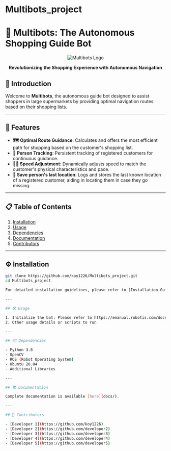 # Multibots_project
# 🤖 Multibots: The Autonomous Shopping Guide Bot

<div align="center">
  <img src="assets/logo.png" alt="Multibots Logo">
  <p><strong>Revolutionizing the Shopping Experience with Autonomous Navigation</strong></p>
</div>

## 🌟 Introduction

Welcome to **Multibots**, the autonomous guide bot designed to assist shoppers in large supermarkets by providing optimal navigation routes based on their shopping lists.

---

## 🚀 Features

- **🗺 Optimal Route Guidance**: Calculates and offers the most efficient path for shopping based on the customer's shopping list.
- **👤 Person Tracking**: Persistent tracking of registered customers for continuous guidance.
- **🚶‍♂️ Speed Adjustment**: Dynamically adjusts speed to match the customer's physical characteristics and pace.
- **🎥 Save person's last location**: Logs and stores the last known location of a registered customer, aiding in locating them in case they go missing.

---

## 📋 Table of Contents

1. [Installation](#-installation)
2. [Usage](#-usage)
3. [Dependencies](#-dependencies)
4. [Documentation](#-documentation)
5. [Contributors](#-contributors)

---

## ⚙️ Installation

```bash
git clone https://github.com/koy1226/Multibots_project.git
cd Multibots_project

For detailed installation guidelines, please refer to [Installation Guide](installation.md).

---

## 🛠 Usage

1. Initialize the bot: Please refer to https://emanual.robotis.com/docs/en/platform/turtlebot3/quick-start/#pc-setup
2. Other usage details or scripts to run

---

## 📦 Dependencies

- Python 3.8
- OpenCV
- ROS (Robot Operating System)
- Ubuntu 20.04
- Additional Libraries

---

## 📚 Documentation

Complete documentation is available [here](docs/).

---

## 🤝 Contributors

- [Developer 1](https://github.com/koy1226)
- [Developer 2](https://github.com/developer2)
- [Developer 3](https://github.com/developer3)
- [Developer 4](https://github.com/developer4)
- [Developer 5](https://github.com/developer5)
